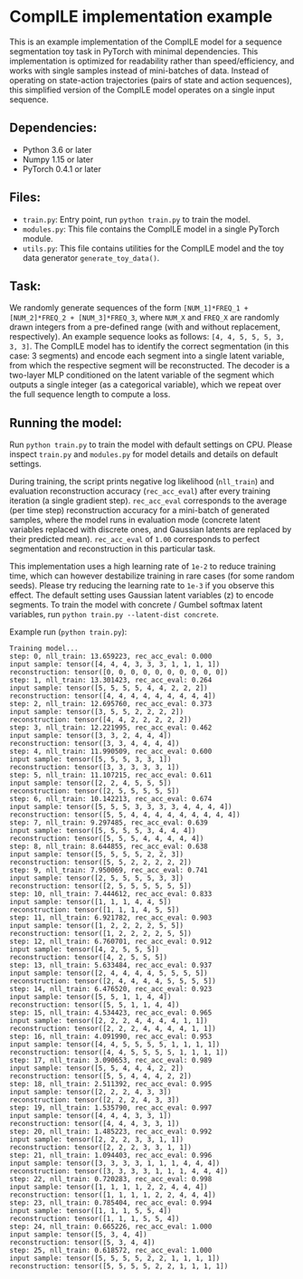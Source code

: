 # CompILE implementation example

This is an example implementation of the CompILE model for a sequence segmentation toy task in PyTorch with minimal dependencies. This implementation is optimized for readability rather than speed/efficiency, and works with single samples instead of mini-batches of data. Instead of operating on state-action trajectories (pairs of state and action sequences), this simplified version of the CompILE model operates on a single input sequence.

## Dependencies:
* Python 3.6 or later
* Numpy 1.15 or later
* PyTorch 0.4.1 or later

## Files:
* `train.py`: Entry point, run `python train.py` to train the model.
* `modules.py`: This file contains the CompILE model in a single PyTorch module.
* `utils.py`: This file contains utilities for the CompILE model and the toy data generator `generate_toy_data()`.

## Task:
We randomly generate sequences of the form `[NUM_1]*FREQ_1 + [NUM_2]*FREQ_2 + [NUM_3]*FREQ_3`, where `NUM_X` and `FREQ_X` are randomly drawn integers from a pre-defined range (with and without replacement, respectively). An example sequence looks as follows: `[4, 4, 5, 5, 5, 3, 3, 3]`. The CompILE model has to identify the correct segmentation (in this case: 3 segments) and encode each segment into a single latent variable, from which the respective segment will be reconstructed. The decoder is a two-layer MLP conditioned on the latent variable of the segment which outputs a single integer (as a categorical variable), which we repeat over the full sequence length to compute a loss.

## Running the model:
Run `python train.py` to train the model with default settings on CPU. Please inspect `train.py` and `modules.py` for model details and details on default settings.

During training, the script prints negative log likelihood (`nll_train`) and evaluation reconstruction accuracy (`rec_acc_eval`) after every training iteration (a single gradient step). `rec_acc_eval` corresponds to the average (per time step) reconstruction accuracy for a mini-batch of generated samples, where the model runs in evaluation mode (concrete latent variables replaced with discrete ones, and Gaussian latents are replaced by their predicted mean). `rec_acc_eval` of `1.00` corresponds to perfect segmentation and reconstruction in this particular task.

This implementation uses a high learning rate of `1e-2` to reduce training time, which can however destabilize training in rare cases (for some random seeds). Please try reducing the learning rate to `1e-3` if you observe this effect. The default setting uses Gaussian latent variables (z) to encode segments. To train the model with concrete / Gumbel softmax latent variables, run `python train.py --latent-dist concrete`.

Example run (`python train.py`):

```
Training model...
step: 0, nll_train: 13.659223, rec_acc_eval: 0.000
input sample: tensor([4, 4, 4, 3, 3, 3, 1, 1, 1, 1])
reconstruction: tensor([0, 0, 0, 0, 0, 0, 0, 0, 0, 0])
step: 1, nll_train: 13.301423, rec_acc_eval: 0.264
input sample: tensor([5, 5, 5, 5, 4, 4, 2, 2, 2])
reconstruction: tensor([4, 4, 4, 4, 4, 4, 4, 4, 4])
step: 2, nll_train: 12.695760, rec_acc_eval: 0.373
input sample: tensor([3, 5, 5, 2, 2, 2, 2])
reconstruction: tensor([4, 4, 2, 2, 2, 2, 2])
step: 3, nll_train: 12.221995, rec_acc_eval: 0.462
input sample: tensor([3, 3, 2, 4, 4, 4])
reconstruction: tensor([3, 3, 4, 4, 4, 4])
step: 4, nll_train: 11.990509, rec_acc_eval: 0.600
input sample: tensor([5, 5, 5, 3, 3, 1])
reconstruction: tensor([3, 3, 3, 3, 3, 1])
step: 5, nll_train: 11.107215, rec_acc_eval: 0.611
input sample: tensor([2, 2, 4, 5, 5, 5])
reconstruction: tensor([2, 5, 5, 5, 5, 5])
step: 6, nll_train: 10.142213, rec_acc_eval: 0.674
input sample: tensor([5, 5, 5, 3, 3, 3, 3, 4, 4, 4, 4])
reconstruction: tensor([5, 5, 4, 4, 4, 4, 4, 4, 4, 4, 4])
step: 7, nll_train: 9.297485, rec_acc_eval: 0.639
input sample: tensor([5, 5, 5, 5, 3, 4, 4, 4])
reconstruction: tensor([5, 5, 5, 4, 4, 4, 4, 4])
step: 8, nll_train: 8.644855, rec_acc_eval: 0.638
input sample: tensor([5, 5, 5, 5, 2, 2, 3])
reconstruction: tensor([5, 5, 2, 2, 2, 2, 2])
step: 9, nll_train: 7.950069, rec_acc_eval: 0.741
input sample: tensor([2, 5, 5, 5, 5, 3, 3])
reconstruction: tensor([2, 5, 5, 5, 5, 5, 5])
step: 10, nll_train: 7.444612, rec_acc_eval: 0.833
input sample: tensor([1, 1, 1, 4, 4, 5])
reconstruction: tensor([1, 1, 1, 4, 5, 5])
step: 11, nll_train: 6.921782, rec_acc_eval: 0.903
input sample: tensor([1, 2, 2, 2, 2, 5, 5])
reconstruction: tensor([1, 2, 2, 2, 2, 5, 5])
step: 12, nll_train: 6.760701, rec_acc_eval: 0.912
input sample: tensor([4, 2, 5, 5, 5])
reconstruction: tensor([4, 2, 5, 5, 5])
step: 13, nll_train: 5.633484, rec_acc_eval: 0.937
input sample: tensor([2, 4, 4, 4, 4, 5, 5, 5, 5])
reconstruction: tensor([2, 4, 4, 4, 4, 5, 5, 5, 5])
step: 14, nll_train: 6.476520, rec_acc_eval: 0.923
input sample: tensor([5, 5, 1, 1, 4, 4])
reconstruction: tensor([5, 5, 1, 1, 4, 4])
step: 15, nll_train: 4.534423, rec_acc_eval: 0.965
input sample: tensor([2, 2, 2, 4, 4, 4, 4, 1, 1])
reconstruction: tensor([2, 2, 2, 4, 4, 4, 4, 1, 1])
step: 16, nll_train: 4.091990, rec_acc_eval: 0.953
input sample: tensor([4, 4, 5, 5, 5, 5, 1, 1, 1, 1])
reconstruction: tensor([4, 4, 5, 5, 5, 5, 1, 1, 1, 1])
step: 17, nll_train: 3.090653, rec_acc_eval: 0.989
input sample: tensor([5, 5, 4, 4, 4, 2, 2])
reconstruction: tensor([5, 5, 4, 4, 4, 2, 2])
step: 18, nll_train: 2.511392, rec_acc_eval: 0.995
input sample: tensor([2, 2, 2, 4, 3, 3])
reconstruction: tensor([2, 2, 2, 4, 3, 3])
step: 19, nll_train: 1.535790, rec_acc_eval: 0.997
input sample: tensor([4, 4, 4, 3, 3, 1])
reconstruction: tensor([4, 4, 4, 3, 3, 1])
step: 20, nll_train: 1.485223, rec_acc_eval: 0.992
input sample: tensor([2, 2, 2, 3, 3, 1, 1])
reconstruction: tensor([2, 2, 2, 3, 3, 1, 1])
step: 21, nll_train: 1.094403, rec_acc_eval: 0.996
input sample: tensor([3, 3, 3, 3, 1, 1, 1, 4, 4, 4])
reconstruction: tensor([3, 3, 3, 3, 1, 1, 1, 4, 4, 4])
step: 22, nll_train: 0.720283, rec_acc_eval: 0.998
input sample: tensor([1, 1, 1, 1, 2, 2, 4, 4, 4])
reconstruction: tensor([1, 1, 1, 1, 2, 2, 4, 4, 4])
step: 23, nll_train: 0.785404, rec_acc_eval: 0.994
input sample: tensor([1, 1, 1, 5, 5, 4])
reconstruction: tensor([1, 1, 1, 5, 5, 4])
step: 24, nll_train: 0.665226, rec_acc_eval: 1.000
input sample: tensor([5, 3, 4, 4])
reconstruction: tensor([5, 3, 4, 4])
step: 25, nll_train: 0.618572, rec_acc_eval: 1.000
input sample: tensor([5, 5, 5, 5, 2, 2, 1, 1, 1, 1])
reconstruction: tensor([5, 5, 5, 5, 2, 2, 1, 1, 1, 1])
```